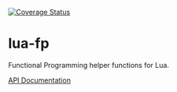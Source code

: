 [![Coverage Status](https://coveralls.io/repos/github/JesterXL/lua-fp/badge.svg?branch=master)](https://coveralls.io/github/JesterXL/lua-fp?branch=master)

# lua-fp
Functional Programming helper functions for Lua.

[API Documentation](https://jesterxl.github.io/luafp/doc/index.html)
